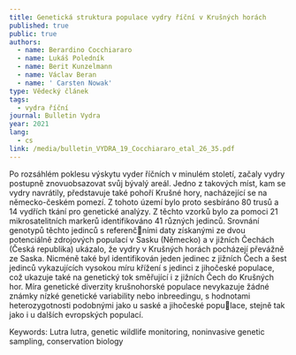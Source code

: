 ```yaml
---
title: Genetická struktura populace vydry říční v Krušných horách
published: true
public: true
authors:
  - name: Berardino Cocchiararo
  - name: Lukáš Poledník
  - name: Berit Kunzelmann
  - name: Václav Beran
  - name: ' Carsten Nowak'
type: Vědecký článek
tags:
  - vydra říční
journal: Bulletin Vydra
year: 2021
lang:
  - cs
link: /media/bulletin_VYDRA_19_Cocchiararo_etal_26_35.pdf
---
```

Po rozsáhlém poklesu výskytu vyder říčních v minulém století, začaly vydry postupně znovuobsazovat svůj bývalý areál. Jedno z takových míst, kam se vydry navrátily, představuje také pohoří Krušné hory, nacházející se na německo-českém pomezí. Z tohoto území bylo proto sesbíráno 80 trusů a 14 vydřích tkání pro genetické analýzy. Z těchto vzorků bylo za pomoci 21 mikrosatelitních markerů identifikováno 41 různých jedinců. Srovnání genotypů těchto jedinců s referenčními daty získanými ze dvou potenciálně zdrojových populací v Sasku (Německo) a v jižních Čechách (Česká republika) ukázalo, že vydry v Krušných horách pocházejí převážně ze Saska. Nicméně také byl identifikován jeden jedinec z jižních Čech a šest jedinců vykazujících vysokou míru křížení s jedinci z jihočeské populace, což ukazuje také na genetický tok směřující i z jižních Čech do Krušných hor. Míra genetické diverzity krušnohorské populace nevykazuje žádné známky 
nízké genetické variability nebo inbreedingu, s hodnotami heterozygotnosti podobnými jako u saské a jihočeské populace, stejně tak jako i u dalších evropských populací. 

Keywords: Lutra lutra, genetic wildlife monitoring, noninvasive genetic sampling, conservation biology

